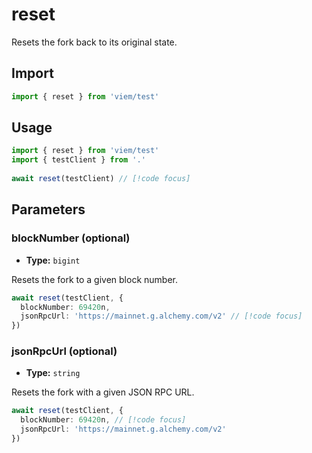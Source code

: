 # reset

Resets the fork back to its original state.

## Import 

```ts
import { reset } from 'viem/test'
```

## Usage

```ts
import { reset } from 'viem/test'
import { testClient } from '.'
 
await reset(testClient) // [!code focus]
```

## Parameters

### blockNumber (optional)

- **Type:** `bigint`

Resets the fork to a given block number.

```ts
await reset(testClient, {
  blockNumber: 69420n,
  jsonRpcUrl: 'https://mainnet.g.alchemy.com/v2' // [!code focus]
})
```

### jsonRpcUrl (optional)

- **Type:** `string`

Resets the fork with a given JSON RPC URL.

```ts
await reset(testClient, {
  blockNumber: 69420n, // [!code focus]
  jsonRpcUrl: 'https://mainnet.g.alchemy.com/v2'
})
```
